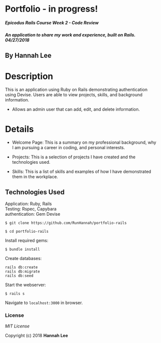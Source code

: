 # Portfolio - in progress!

##### Epicodus Rails Course Week 2 - Code Review

##### An application to share my work and experience, built on Rails. 04/27/2018

## By Hannah Lee

# Description

This is an application using Ruby on Rails demonstrating authentication using Devise. Users are able to view projects, skills, and background information.

* Allows an admin user that can add, edit, and delete information.

# Details

* Welcome Page: This is a summary on my professional background, why I am pursuing a career in coding, and personal interests.

* Projects: This is a selection of projects I have created and the technologies used.

* Skills: This is a list of skills and examples of how I have demonstrated them in the workplace.



## Technologies Used

Application: Ruby, Rails<br>
Testing: Rspec, Capybara<br>
authentication: Gem Devise


```
$ git clone https://github.com/RunHannah/portfolio-rails
```
```
$ cd portfolio-rails
```

Install required gems:
```
$ bundle install
```

Create databases:
```
rails db:create
rails db:migrate
rails db:seed
```

Start the webserver:
```
$ rails s
```

Navigate to `localhost:3000` in browser.

### License

  *MIT License*

Copyright (c) 2018 **Hannah Lee**
